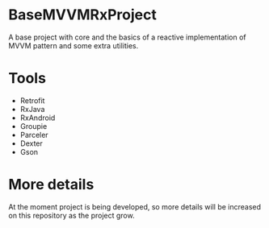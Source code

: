 # BaseMVVMRxProject
A base project  with core and the basics of a reactive implementation of  MVVM  pattern  and some extra utilities.

# Tools 
  - Retrofit
  - RxJava
  - RxAndroid
  - Groupie
  - Parceler 
  - Dexter
  - Gson
  
  # More details 
  At the  moment project is being developed, so more details will be increased on this repository as the project grow.
  
